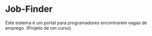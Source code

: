 # Job-Finder
Este sistema é um portal para programadores encontrarem vagas de emprego. (Projeto de um curso)
